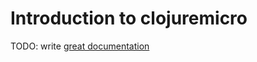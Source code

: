 # Introduction to clojuremicro

TODO: write [great documentation](http://jacobian.org/writing/what-to-write/)
